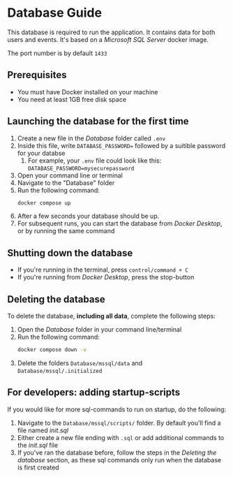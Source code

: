 # Database Guide

This database is required to run the application. It contains data for both users and events. It's based on a _Microsoft SQL Server_ docker image.

The port number is by default `1433`

## Prerequisites

- You must have Docker installed on your machine
- You need at least 1GB free disk space

## Launching the database for the first time

1. Create a new file in the _Database_ folder called `.env`
1. Inside this file, write `DATABASE_PASSWORD=` followed by a suitible password for your databse
   1. For example, your `.env` file could look like this: `DATABASE_PASSWORD=mysecurepassword`
1. Open your command line or terminal
1. Navigate to the "Database" folder
1. Run the following command:
   ```bash
   docker compose up
   ```
1. After a few seconds your database should be up.
1. For subsequent runs, you can start the database from _Docker Desktop_, or by running the same command

## Shutting down the database

- If you're running in the terminal, press `control/command + C`
- If you're running from _Docker Desktop_, press the stop-button

## Deleting the database

To delete the database, **including all data**, complete the following steps:

1. Open the _Database_ folder in your command line/terminal
1. Run the following command:
   ```bash
   docker compose down -v
   ```
1. Delete the folders `Database/mssql/data` and `Database/mssql/.initialized`

## For developers: adding startup-scripts

If you would like for more sql-commands to run on startup, do the following:

1. Navigate to the `Database/mssql/scripts/` folder. By default you'll find a file named _init.sql_
1. Either create a new file ending with `.sql` or add additional commands to the _init.sql_ file
1. If you've ran the database before, follow the steps in the _Deleting the database_ section, as these sql commands only run when the database is first created
